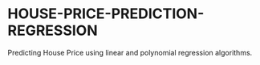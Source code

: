 # HOUSE-PRICE-PREDICTION-REGRESSION
Predicting House Price using linear and polynomial regression algorithms.
